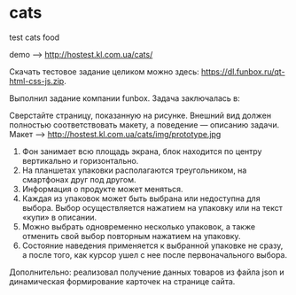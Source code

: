 # cats

test cats food

demo --> http://hostest.kl.com.ua/cats/

Скачать тестовое задание целиком можно
здесь: https://dl.funbox.ru/qt-html-css-js.zip.

Выполнил задание компании funbox. Задача заключалась в:

Сверстайте страницу, показанную на рисунке. Внешний вид должен полностью соответствовать макету, а поведение — описанию задачи. Макет --> http://hostest.kl.com.ua/cats/img/prototype.jpg

1. Фон занимает всю площадь экрана, блок находится по центру вертикально и горизонтально.
2. На планшетах упаковки располагаются треугольником, на смартфонах друг под другом.
3. Информация о продукте может меняться.
4. Каждая из упаковок может быть выбрана или недоступна для выбора. Выбор осуществляется нажатием на упаковку или на текст «купи» в описании.
5. Можно выбрать одновременно несколько упаковок, а также отменить свой выбор повторным нажатием на упаковку.
6. Состояние наведения применяется к выбранной упаковке не сразу, а после того, как курсор ушел с нее после первоначального выбора.

Дополнительно: реализовал получение данных товаров из файла json и динамическая формирование карточек на странице сайта.
